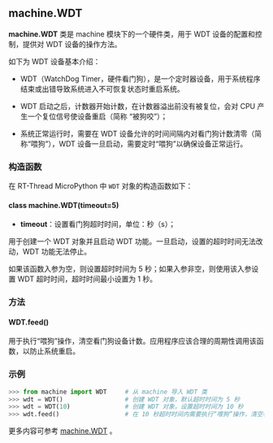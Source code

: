 ## machine.WDT

**machine.WDT** 类是 machine 模块下的一个硬件类，用于 WDT 设备的配置和控制，提供对 WDT 设备的操作方法。

如下为 WDT 设备基本介绍：

- WDT（WatchDog Timer，硬件看门狗），是一个定时器设备，用于系统程序结束或出错导致系统进入不可恢复状态时重启系统。

- WDT 启动之后，计数器开始计数，在计数器溢出前没有被复位，会对 CPU 产生一个复位信号使设备重启（简称 “被狗咬”）；

- 系统正常运行时，需要在 WDT 设备允许的时间间隔内对看门狗计数清零（简称“喂狗”），WDT 设备一旦启动，需要定时“喂狗”以确保设备正常运行。

### 构造函数

在 RT-Thread MicroPython 中 `WDT` 对象的构造函数如下：

#### **class machine.WDT**(timeout=5)

- **timeout**：设置看门狗超时时间，单位：秒（s）；

用于创建一个 WDT 对象并且启动 WDT 功能。一旦启动，设置的超时时间无法改动，WDT 功能无法停止。

如果该函数入参为空，则设置超时时间为 5 秒；如果入参非空，则使用该入参设置 WDT 超时时间，超时时间最小设置为 1 秒。

### 方法

#### **WDT.feed**()

用于执行“喂狗”操作，清空看门狗设备计数。应用程序应该合理的周期性调用该函数，以防止系统重启。

### 示例

``` python
>>> from machine import WDT     # 从 machine 导入 WDT 类
>>> wdt = WDT()                 # 创建 WDT 对象，默认超时时间为 5 秒
>>> wdt = WDT(10)               # 创建 WDT 对象，设置超时时间为 10 秒
>>> wdt.feed()                  # 在 10 秒超时时间内需要执行“喂狗”操作，清空看门狗设备计数，否则系统将重启
```

更多内容可参考 [machine.WDT](http://docs.micropython.org/en/latest/library/machine.WDT.html) 。

